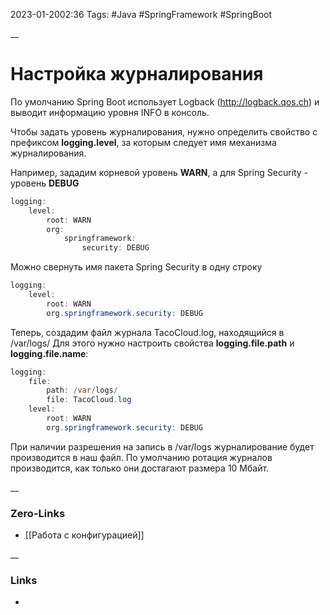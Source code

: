 2023-01-2002:36
Tags: #Java #SpringFramework #SpringBoot 

__
# Настройка журналирования

По умолчанию Spring Boot использует Logback (http://logback.qos.ch) и выводит информацию уровня INFO в консоль.

Чтобы задать уровень журналирования, нужно определить свойство с префиксом **logging.level**, за которым следует имя механизма журналирования. 

Например, зададим корневой уровень **WARN**, а для Spring Security - уровень **DEBUG**
```java
logging:
	level:
		root: WARN
		org:
			springframework:
				security: DEBUG
```
Можно свернуть имя пакета Spring Security в одну строку
```java
logging:
	level:
		root: WARN
		org.springframework.security: DEBUG
```

Теперь, создадим файл журнала TacoCloud.log, находящийся в /var/logs/ 
Для этого нужно настроить свойства **logging.file.path** и **logging.file.name**:
```java
logging:
	file:
		path: /var/logs/
		file: TacoCloud.log
	level:
		root: WARN
		org.springframework.security: DEBUG
```
При наличии разрешения на запись в /var/logs журналирование будет производится в наш файл. По умолчанию ротация журналов производится, как только они достагают размера 10 Мбайт.

__
### Zero-Links
- [[Работа с конфигурацией]]

__
### Links
- 

